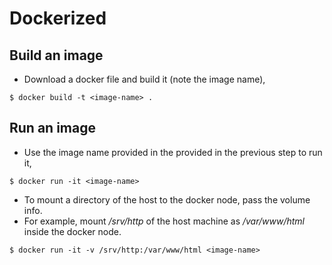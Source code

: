 
# Dockerized

## Build an image
- Download a docker file and build it (note the image name),
```
$ docker build -t <image-name> .
```

## Run an image
- Use the image name provided in the provided in the previous step to run it,
```
$ docker run -it <image-name>
```

- To mount a directory of the host to the docker node, pass the volume info.
- For example, mount */srv/http* of the host machine as */var/www/html* inside the docker node.
```
$ docker run -it -v /srv/http:/var/www/html <image-name>
```

